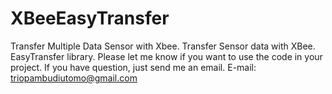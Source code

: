 # XBeeEasyTransfer
Transfer Multiple Data Sensor with Xbee.
Transfer Sensor data with XBee.
EasyTransfer library.
Please let me know if you want to use the code in your project.
If you have question, just send me an email.
E-mail: triopambudiutomo@gmail.com
